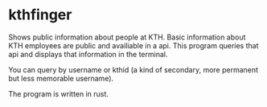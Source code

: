 # kthfinger

Shows public information about people at KTH.
Basic information about KTH employees are public and availiable in a api.
This program queries that api and displays that information in the
terminal.

You can query by username or kthid (a kind of secondary, more permanent
but less memorable username).

The program is written in rust.
